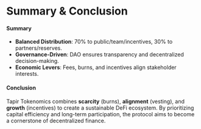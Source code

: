 # Summary & Conclusion

#### Summary

* **Balanced Distribution**: 70% to public/team/incentives, 30% to partners/reserves.
* **Governance-Driven**: DAO ensures transparency and decentralized decision-making.
* **Economic Levers**: Fees, burns, and incentives align stakeholder interests.

#### Conclusion

Tapir Tokenomics combines **scarcity** (burns), **alignment** (vesting), and **growth** (incentives) to create a sustainable DeFi ecosystem. By prioritizing capital efficiency and long-term participation, the protocol aims to become a cornerstone of decentralized finance.
